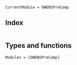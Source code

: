 ```@meta
CurrentModule = OWENSPreComp
```

## Index

```@index
```

## Types and functions

```@autodocs
Modules = [OWENSPreComp]
```